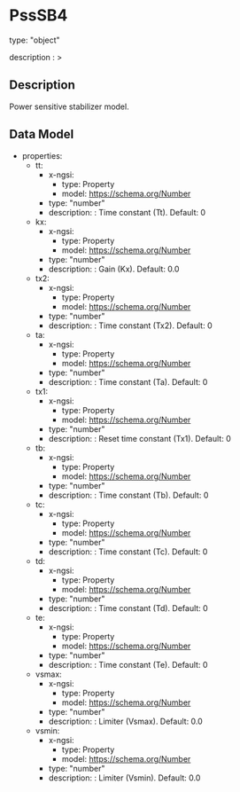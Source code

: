# PssSB4
type: "object"
description : >
## Description
Power sensitive stabilizer model.

## Data Model
  - properties:
    - tt:
      - x-ngsi:
        - type: Property
        - model: https://schema.org/Number
      - type: "number"
      - description: : Time constant (Tt). Default: 0
    - kx:
      - x-ngsi:
        - type: Property
        - model: https://schema.org/Number
      - type: "number"
      - description: : Gain (Kx). Default: 0.0
    - tx2:
      - x-ngsi:
        - type: Property
        - model: https://schema.org/Number
      - type: "number"
      - description: : Time constant (Tx2). Default: 0
    - ta:
      - x-ngsi:
        - type: Property
        - model: https://schema.org/Number
      - type: "number"
      - description: : Time constant (Ta). Default: 0
    - tx1:
      - x-ngsi:
        - type: Property
        - model: https://schema.org/Number
      - type: "number"
      - description: : Reset time constant (Tx1). Default: 0
    - tb:
      - x-ngsi:
        - type: Property
        - model: https://schema.org/Number
      - type: "number"
      - description: : Time constant (Tb). Default: 0
    - tc:
      - x-ngsi:
        - type: Property
        - model: https://schema.org/Number
      - type: "number"
      - description: : Time constant (Tc). Default: 0
    - td:
      - x-ngsi:
        - type: Property
        - model: https://schema.org/Number
      - type: "number"
      - description: : Time constant (Td). Default: 0
    - te:
      - x-ngsi:
        - type: Property
        - model: https://schema.org/Number
      - type: "number"
      - description: : Time constant (Te). Default: 0
    - vsmax:
      - x-ngsi:
        - type: Property
        - model: https://schema.org/Number
      - type: "number"
      - description: : Limiter (Vsmax). Default: 0.0
    - vsmin:
      - x-ngsi:
        - type: Property
        - model: https://schema.org/Number
      - type: "number"
      - description: : Limiter (Vsmin). Default: 0.0
